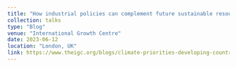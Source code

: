 ```yaml
---
title: "How industrial policies can complement future sustainable resource extraction in Africa"
collection: talks
type: "Blog"
venue: "International Growth Centre"
date: 2023-06-12
location: "London, UK"
link: https://www.theigc.org/blogs/climate-priorities-developing-countries/how-industrial-policies-can-complement-future
---
```

